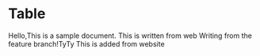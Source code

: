 # Table
Hello,This is a sample document.
This is written from web
Writing from the feature branch!TyTy
This is added from website
